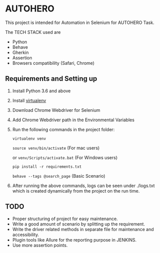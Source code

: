 # AUTOHERO

 This project is intended for Automation in Selenium for AUTOHERO Task.
 
 The TECH STACK used are
 
 - Python
 - Behave
 - Gherkin
 - Assertion
 - Browsers compatibility (Safari, Chrome)
    
## Requirements and Setting up 

1. Install Python 3.6 and above
2. Install [virtualenv](http://docs.python-guide.org/en/latest/dev/virtualenvs/)
3. Download Chrome Webdriver for Selenium
4. Add Chrome Webdriver path in the Environmental Variables
5. Run the following commands in the project folder:

    `virtualenv venv`
    
    `source venv/bin/activate` (For mac users)
    
    or `venv/Scripts/activate.bat` (For Windows users)
    
    `pip install -r requirements.txt`

     `behave --tags @search_page` (Basic Scenario)
     
6. After running the above commands, logs can be seen under ./logs.txt which is created dynamically from the project on the run time.
     
## TODO

- Proper structuring of project for easy maintenance.
- Write a good amount of scenario by splitting up the requirement.
- Write the driver related methods in separate file for maintenance and accessibility.
- Plugin tools like Allure for the reporting purpose in JENKINS.
- Use more assertion points.
     

    
    